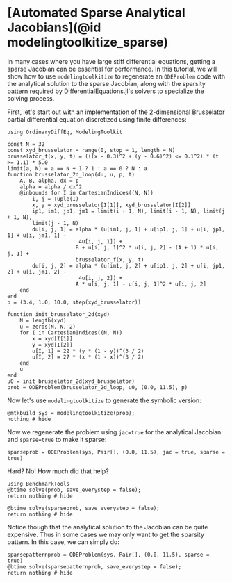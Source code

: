 # [Automated Sparse Analytical Jacobians](@id modelingtoolkitize_sparse)

In many cases where you have large stiff differential equations, getting a
sparse Jacobian can be essential for performance. In this tutorial, we will show
how to use `modelingtoolkitize` to regenerate an `ODEProblem` code with
the analytical solution to the sparse Jacobian, along with the sparsity
pattern required by DifferentialEquations.jl's solvers to specialize the solving
process.

First, let's start out with an implementation of the 2-dimensional Brusselator
partial differential equation discretized using finite differences:

```@example sparsejac
using OrdinaryDiffEq, ModelingToolkit

const N = 32
const xyd_brusselator = range(0, stop = 1, length = N)
brusselator_f(x, y, t) = (((x - 0.3)^2 + (y - 0.6)^2) <= 0.1^2) * (t >= 1.1) * 5.0
limit(a, N) = a == N + 1 ? 1 : a == 0 ? N : a
function brusselator_2d_loop(du, u, p, t)
    A, B, alpha, dx = p
    alpha = alpha / dx^2
    @inbounds for I in CartesianIndices((N, N))
        i, j = Tuple(I)
        x, y = xyd_brusselator[I[1]], xyd_brusselator[I[2]]
        ip1, im1, jp1, jm1 = limit(i + 1, N), limit(i - 1, N), limit(j + 1, N),
        limit(j - 1, N)
        du[i, j, 1] = alpha * (u[im1, j, 1] + u[ip1, j, 1] + u[i, jp1, 1] + u[i, jm1, 1] -
                       4u[i, j, 1]) +
                      B + u[i, j, 1]^2 * u[i, j, 2] - (A + 1) * u[i, j, 1] +
                      brusselator_f(x, y, t)
        du[i, j, 2] = alpha * (u[im1, j, 2] + u[ip1, j, 2] + u[i, jp1, 2] + u[i, jm1, 2] -
                       4u[i, j, 2]) +
                      A * u[i, j, 1] - u[i, j, 1]^2 * u[i, j, 2]
    end
end
p = (3.4, 1.0, 10.0, step(xyd_brusselator))

function init_brusselator_2d(xyd)
    N = length(xyd)
    u = zeros(N, N, 2)
    for I in CartesianIndices((N, N))
        x = xyd[I[1]]
        y = xyd[I[2]]
        u[I, 1] = 22 * (y * (1 - y))^(3 / 2)
        u[I, 2] = 27 * (x * (1 - x))^(3 / 2)
    end
    u
end
u0 = init_brusselator_2d(xyd_brusselator)
prob = ODEProblem(brusselator_2d_loop, u0, (0.0, 11.5), p)
```

Now let's use `modelingtoolkitize` to generate the symbolic version:

```@example sparsejac
@mtkbuild sys = modelingtoolkitize(prob);
nothing # hide
```

Now we regenerate the problem using `jac=true` for the analytical Jacobian
and `sparse=true` to make it sparse:

```@example sparsejac
sparseprob = ODEProblem(sys, Pair[], (0.0, 11.5), jac = true, sparse = true)
```

Hard? No! How much did that help?

```@example sparsejac
using BenchmarkTools
@btime solve(prob, save_everystep = false);
return nothing # hide
```

```@example sparsejac
@btime solve(sparseprob, save_everystep = false);
return nothing # hide
```

Notice though that the analytical solution to the Jacobian can be quite expensive.
Thus in some cases we may only want to get the sparsity pattern. In this case,
we can simply do:

```@example sparsejac
sparsepatternprob = ODEProblem(sys, Pair[], (0.0, 11.5), sparse = true)
@btime solve(sparsepatternprob, save_everystep = false);
return nothing # hide
```
